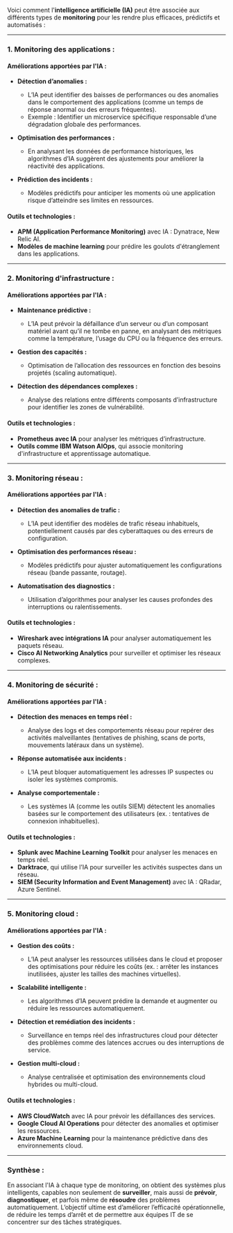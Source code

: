 Voici comment l'**intelligence artificielle (IA)** peut être associée aux différents types de **monitoring** pour les rendre plus efficaces, prédictifs et automatisés :

---

### **1. Monitoring des applications :**

#### **Améliorations apportées par l'IA :**
- **Détection d’anomalies :**
  - L’IA peut identifier des baisses de performances ou des anomalies dans le comportement des applications (comme un temps de réponse anormal ou des erreurs fréquentes).
  - Exemple : Identifier un microservice spécifique responsable d’une dégradation globale des performances.
  
- **Optimisation des performances :**
  - En analysant les données de performance historiques, les algorithmes d’IA suggèrent des ajustements pour améliorer la réactivité des applications.
  
- **Prédiction des incidents :**
  - Modèles prédictifs pour anticiper les moments où une application risque d’atteindre ses limites en ressources.

#### **Outils et technologies :**
- **APM (Application Performance Monitoring)** avec IA : Dynatrace, New Relic AI.
- **Modèles de machine learning** pour prédire les goulots d'étranglement dans les applications.

---

### **2. Monitoring d'infrastructure :**

#### **Améliorations apportées par l'IA :**
- **Maintenance prédictive :**
  - L’IA peut prévoir la défaillance d’un serveur ou d’un composant matériel avant qu’il ne tombe en panne, en analysant des métriques comme la température, l’usage du CPU ou la fréquence des erreurs.
  
- **Gestion des capacités :**
  - Optimisation de l’allocation des ressources en fonction des besoins projetés (scaling automatique).

- **Détection des dépendances complexes :**
  - Analyse des relations entre différents composants d’infrastructure pour identifier les zones de vulnérabilité.

#### **Outils et technologies :**
- **Prometheus avec IA** pour analyser les métriques d’infrastructure.
- **Outils comme IBM Watson AIOps**, qui associe monitoring d'infrastructure et apprentissage automatique.

---

### **3. Monitoring réseau :**

#### **Améliorations apportées par l'IA :**
- **Détection des anomalies de trafic :**
  - L’IA peut identifier des modèles de trafic réseau inhabituels, potentiellement causés par des cyberattaques ou des erreurs de configuration.

- **Optimisation des performances réseau :**
  - Modèles prédictifs pour ajuster automatiquement les configurations réseau (bande passante, routage).

- **Automatisation des diagnostics :**
  - Utilisation d’algorithmes pour analyser les causes profondes des interruptions ou ralentissements.

#### **Outils et technologies :**
- **Wireshark avec intégrations IA** pour analyser automatiquement les paquets réseau.
- **Cisco AI Networking Analytics** pour surveiller et optimiser les réseaux complexes.

---

### **4. Monitoring de sécurité :**

#### **Améliorations apportées par l'IA :**
- **Détection des menaces en temps réel :**
  - Analyse des logs et des comportements réseau pour repérer des activités malveillantes (tentatives de phishing, scans de ports, mouvements latéraux dans un système).

- **Réponse automatisée aux incidents :**
  - L’IA peut bloquer automatiquement les adresses IP suspectes ou isoler les systèmes compromis.
  
- **Analyse comportementale :**
  - Les systèmes IA (comme les outils SIEM) détectent les anomalies basées sur le comportement des utilisateurs (ex. : tentatives de connexion inhabituelles).

#### **Outils et technologies :**
- **Splunk avec Machine Learning Toolkit** pour analyser les menaces en temps réel.
- **Darktrace**, qui utilise l’IA pour surveiller les activités suspectes dans un réseau.
- **SIEM (Security Information and Event Management)** avec IA : QRadar, Azure Sentinel.

---

### **5. Monitoring cloud :**

#### **Améliorations apportées par l'IA :**
- **Gestion des coûts :**
  - L’IA peut analyser les ressources utilisées dans le cloud et proposer des optimisations pour réduire les coûts (ex. : arrêter les instances inutilisées, ajuster les tailles des machines virtuelles).

- **Scalabilité intelligente :**
  - Les algorithmes d’IA peuvent prédire la demande et augmenter ou réduire les ressources automatiquement.

- **Détection et remédiation des incidents :**
  - Surveillance en temps réel des infrastructures cloud pour détecter des problèmes comme des latences accrues ou des interruptions de service.

- **Gestion multi-cloud :**
  - Analyse centralisée et optimisation des environnements cloud hybrides ou multi-cloud.

#### **Outils et technologies :**
- **AWS CloudWatch** avec IA pour prévoir les défaillances des services.
- **Google Cloud AI Operations** pour détecter des anomalies et optimiser les ressources.
- **Azure Machine Learning** pour la maintenance prédictive dans des environnements cloud.

---

### **Synthèse :**
En associant l'IA à chaque type de monitoring, on obtient des systèmes plus intelligents, capables non seulement de **surveiller**, mais aussi de **prévoir**, **diagnostiquer**, et parfois même de **résoudre** des problèmes automatiquement. L’objectif ultime est d’améliorer l’efficacité opérationnelle, de réduire les temps d’arrêt et de permettre aux équipes IT de se concentrer sur des tâches stratégiques.